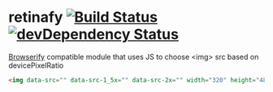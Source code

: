 retinafy [![Build Status](https://travis-ci.org/alanshaw/retinafy.png?branch=master)](https://travis-ci.org/alanshaw/retinafy) [![devDependency Status](https://david-dm.org/alanshaw/retinafy/dev-status.png)](https://david-dm.org/alanshaw/retinafy#info=devDependencies)
========

[Browserify](http://browserify.org/) compatible module that uses JS to choose &lt;img> src based on devicePixelRatio

```html
<img data-src="" data-src-1_5x="" data-src-2x="" width="320" height="480" />
```
